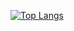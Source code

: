 [![Top Langs](https://github-readme-stats.vercel.app/api/top-langs/?username=DaraYuna&layout=compact&theme=dark)](https://github.com/DaraYuna/github-readme-stats)

